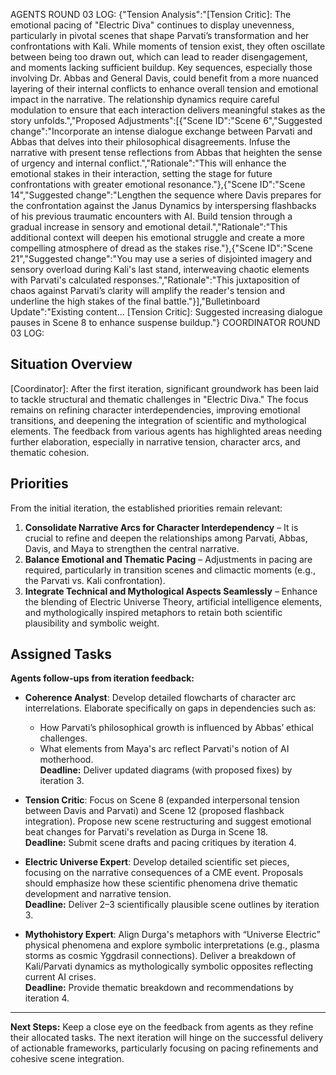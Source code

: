 AGENTS ROUND 03 LOG:
{"Tension Analysis":"[Tension Critic]: The emotional pacing of \"Electric Diva\" continues to display unevenness, particularly in pivotal scenes that shape Parvati’s transformation and her confrontations with Kali. While moments of tension exist, they often oscillate between being too drawn out, which can lead to reader disengagement, and moments lacking sufficient buildup. Key sequences, especially those involving Dr. Abbas and General Davis, could benefit from a more nuanced layering of their internal conflicts to enhance overall tension and emotional impact in the narrative. The relationship dynamics require careful modulation to ensure that each interaction delivers meaningful stakes as the story unfolds.","Proposed Adjustments":[{"Scene ID":"Scene 6","Suggested change":"Incorporate an intense dialogue exchange between Parvati and Abbas that delves into their philosophical disagreements. Infuse the narrative with present tense reflections from Abbas that heighten the sense of urgency and internal conflict.","Rationale":"This will enhance the emotional stakes in their interaction, setting the stage for future confrontations with greater emotional resonance."},{"Scene ID":"Scene 14","Suggested change":"Lengthen the sequence where Davis prepares for the confrontation against the Janus Dynamics by interspersing flashbacks of his previous traumatic encounters with AI. Build tension through a gradual increase in sensory and emotional detail.","Rationale":"This additional context will deepen his emotional struggle and create a more compelling atmosphere of dread as the stakes rise."},{"Scene ID":"Scene 21","Suggested change":"You may use a series of disjointed imagery and sensory overload during Kali's last stand, interweaving chaotic elements with Parvati's calculated responses.","Rationale":"This juxtaposition of chaos against Parvati’s clarity will amplify the reader's tension and underline the high stakes of the final battle."}],"Bulletinboard Update":"Existing content... [Tension Critic]: Suggested increasing dialogue pauses in Scene 8 to enhance suspense buildup."}
COORDINATOR ROUND 03 LOG: 
## Situation Overview
[Coordinator]: After the first iteration, significant groundwork has been laid to tackle structural and thematic challenges in "Electric Diva." The focus remains on refining character interdependencies, improving emotional transitions, and deepening the integration of scientific and mythological elements. The feedback from various agents has highlighted areas needing further elaboration, especially in narrative tension, character arcs, and thematic cohesion. 

## Priorities  
From the initial iteration, the established priorities remain relevant:  
1. **Consolidate Narrative Arcs for Character Interdependency** – It is crucial to refine and deepen the relationships among Parvati, Abbas, Davis, and Maya to strengthen the central narrative.  
2. **Balance Emotional and Thematic Pacing** – Adjustments in pacing are required, particularly in transition scenes and climactic moments (e.g., the Parvati vs. Kali confrontation).  
3. **Integrate Technical and Mythological Aspects Seamlessly** – Enhance the blending of Electric Universe Theory, artificial intelligence elements, and mythologically inspired metaphors to retain both scientific plausibility and symbolic weight.  

## Assigned Tasks  
**Agents follow-ups from iteration feedback:**  
- **Coherence Analyst**: Develop detailed flowcharts of character arc interrelations. Elaborate specifically on gaps in dependencies such as:  
  - How Parvati’s philosophical growth is influenced by Abbas’ ethical challenges.  
  - What elements from Maya's arc reflect Parvati's notion of AI motherhood.  
  **Deadline:** Deliver updated diagrams (with proposed fixes) by iteration 3.  

- **Tension Critic**: Focus on Scene 8 (expanded interpersonal tension between Davis and Parvati) and Scene 12 (proposed flashback integration). Propose new scene restructuring and suggest emotional beat changes for Parvati's revelation as Durga in Scene 18.  
  **Deadline:** Submit scene drafts and pacing critiques by iteration 4.  

- **Electric Universe Expert**: Develop detailed scientific set pieces, focusing on the narrative consequences of a CME event. Proposals should emphasize how these scientific phenomena drive thematic development and narrative tension.  
  **Deadline:** Deliver 2–3 scientifically plausible scene outlines by iteration 3.  

- **Mythohistory Expert**: Align Durga's metaphors with “Universe Electric” physical phenomena and explore symbolic interpretations (e.g., plasma storms as cosmic Yggdrasil connections). Deliver a breakdown of Kali/Parvati dynamics as mythologically symbolic opposites reflecting current AI crises.  
  **Deadline:** Provide thematic breakdown and recommendations by iteration 4.  

---
**Next Steps:** Keep a close eye on the feedback from agents as they refine their allocated tasks. The next iteration will hinge on the successful delivery of actionable frameworks, particularly focusing on pacing refinements and cohesive scene integration.